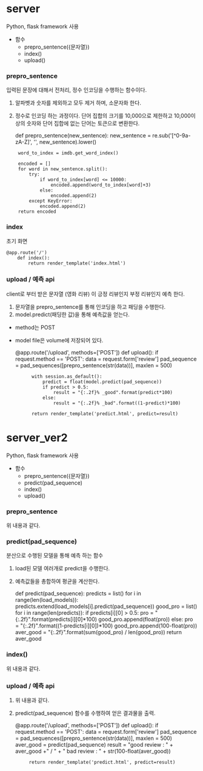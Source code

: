 # server
Python, flask framework 사용
* 함수
    - prepro_sentence({문자열})
    - index()
    - upload()

### prepro_sentence
입력된 문장에 대해서 전처리, 정수 인코딩을 수행하는 함수이다.
1. 알파벳과 숫자를 제외하고 모두 제거 하며, 소문자화 한다.
2. 정수로 인코딩 하는 과정이다. 단어 집합의 크기를 10,000으로 제한하고 10,000이상의 숫자와 단어 집합에 없는 단어는 <unk> 토큰으로 변환한다.

    def prepro_sentence(new_sentence):
        new_sentence = re.sub('[^0-9a-zA-Z]', '', new_sentence).lower()
        
        word_to_index = imdb.get_word_index()
        
        encoded = []
        for word in new_sentence.split():
            try:
                if word_to_index[word] <= 10000:
                    encoded.append(word_to_index[word]+3)
                else:
                    encoded.append(2)
            except KeyError:
                encoded.append(2)
        return encoded

### index
초기 화면

    @app.route('/') 
        def index():
            return render_template('index.html') 

### upload / 예측 api
client로 부터 받은 문자열 (영화 리뷰) 이 긍정 리뷰인지 부정 리뷰인지 예측 한다.
1. 문자열을 prepro_sentence를 통해 인코딩을 하고 패딩을 수행한다.
2. model.predict(패딩한 값)을 통해 예측값을 얻는다.
* method는 POST
* model file은 volume에 저장되어 있다.

    @app.route('/upload', methods=['POST']) 
    def upload():
        if request.method == 'POST': 
            data = request.form['review'] 
            pad_sequence = pad_sequences([prepro_sentence(str(data))], maxlen = 500)
            
            with session.as_default():
                predict = float(model.predict(pad_sequence))
                if predict > 0.5:
                    result = "{:.2f}% _good".format(predict*100)
                else:
                    result = "{:.2f}% _bad".format((1-predict)*100)
        
            return render_template('predict.html', predict=result)

# server_ver2
Python, flask framework 사용

* 함수 
    - prepro_sentence({문자열})
    - predict(pad_sequence)
    - index()
    - upload()

### prepro_sentence
위 내용과 같다.

### predict(pad_sequence)
분산으로 수행된 모델을 통해 예측 하는 함수
1. load된 모델 여러개로 predict을 수행한다.
2. 예측값들을 총합하여 평균을 계산한다.

    def predict(pad_sequence):
        predicts = list()
        for i in range(len(load_models)):
            predicts.extend(load_models[i].predict(pad_sequence))
        good_pro = list()
        for i in range(len(predicts)):
            if predicts[i][0] > 0.5:
                pro = "{:.2f}".format(predicts[i][0]*100)
                good_pro.append(float(pro))
            else:
                pro = "{:.2f}".format((1-predicts[i][0])*100)
                good_pro.append(100-float(pro))
        aver_good = "{:.2f}".format(sum(good_pro) / len(good_pro))
        return aver_good

### index()
위 내용과 같다.

### upload / 예측 api
1. 위 내용과 같다.
2. predict(pad_sequence) 함수를 수행하여 얻은 결과물을 출력.

    @app.route('/upload', methods=['POST'])
    def upload():
        if request.method == 'POST':
            data = request.form['review']
            pad_sequence = pad_sequences([prepro_sentence(str(data))], maxlen = 500)
            aver_good = predict(pad_sequence)
            result = "good review : " + aver_good +" / " + " bad review : " + str(100-float(aver_good))

            return render_template('predict.html', predict=result)
